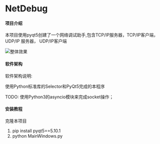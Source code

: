 # NetDebug

#### 项目介绍


本项目使用pyqt5创建了一个网络调试助手,包含TCP/IP服务器，TCP/IP客户端，UDP/IP
服务器， UDP/IP客户端

![整体效果](.UI/images/main.png)

#### 软件架构

软件架构说明:

使用Python标准库的Selector和PyQt5完成的本程序

TODO: 使用Python3的asyncio模块来完成socket操作；

#### 安装教程

克隆本项目

1. pip install pyqt5==5.10.1
2. python MainWindows.py
